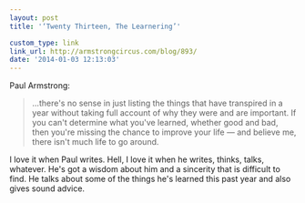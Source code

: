 ```yaml
---
layout: post
title: '‘Twenty Thirteen, The Learnering’'

custom_type: link
link_url: http://armstrongcircus.com/blog/893/
date: '2014-01-03 12:13:03'
---
```

Paul Armstrong: 

>…there's no sense in just listing the things that have transpired in a year without taking full account of why they were and are important. If you can't determine what you've learned, whether good and bad, then you're missing the chance to improve your life — and believe me, there isn't much life to go around.

I love it when Paul writes. Hell, I love it when he writes, thinks, talks, whatever. He's got a wisdom about him and a sincerity that is difficult to find. He talks about some of the things he's learned this past year and also gives sound advice.
